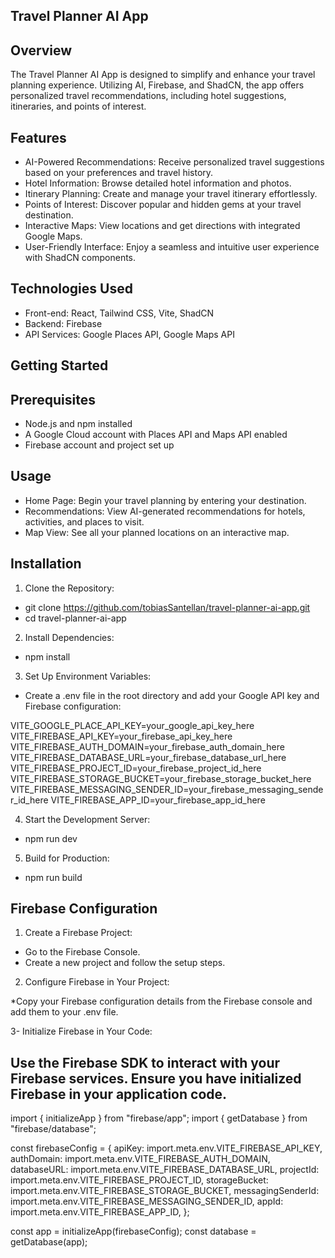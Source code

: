 ## Travel Planner AI App
## Overview
The Travel Planner AI App is designed to simplify and enhance your travel planning experience. Utilizing AI, Firebase, and ShadCN, the app offers personalized travel recommendations, including hotel suggestions, itineraries, and points of interest.

## Features
* AI-Powered Recommendations: Receive personalized travel suggestions based on your preferences and travel history.
* Hotel Information: Browse detailed hotel information and photos.
* Itinerary Planning: Create and manage your travel itinerary effortlessly.
* Points of Interest: Discover popular and hidden gems at your travel destination.
* Interactive Maps: View locations and get directions with integrated Google Maps.
* User-Friendly Interface: Enjoy a seamless and intuitive user experience with ShadCN components.
## Technologies Used
* Front-end: React, Tailwind CSS, Vite, ShadCN
* Backend: Firebase
* API Services: Google Places API, Google Maps API
## Getting Started
## Prerequisites
* Node.js and npm installed
* A Google Cloud account with Places API and Maps API enabled
* Firebase account and project set up

## Usage
* Home Page: Begin your travel planning by entering your destination.
* Recommendations: View AI-generated recommendations for hotels, activities, and places to visit.
* Map View: See all your planned locations on an interactive map.

## Installation
1. Clone the Repository:

* git clone https://github.com/tobiasSantellan/travel-planner-ai-app.git
* cd travel-planner-ai-app

2. Install Dependencies:

* npm install

3. Set Up Environment Variables:
* Create a .env file in the root directory and add your Google API key and Firebase configuration:

VITE_GOOGLE_PLACE_API_KEY=your_google_api_key_here
VITE_FIREBASE_API_KEY=your_firebase_api_key_here
VITE_FIREBASE_AUTH_DOMAIN=your_firebase_auth_domain_here
VITE_FIREBASE_DATABASE_URL=your_firebase_database_url_here
VITE_FIREBASE_PROJECT_ID=your_firebase_project_id_here
VITE_FIREBASE_STORAGE_BUCKET=your_firebase_storage_bucket_here
VITE_FIREBASE_MESSAGING_SENDER_ID=your_firebase_messaging_sender_id_here
VITE_FIREBASE_APP_ID=your_firebase_app_id_here

4. Start the Development Server:

* npm run dev

5. Build for Production:

* npm run build

## Firebase Configuration
1. Create a Firebase Project:

* Go to the Firebase Console.
* Create a new project and follow the setup steps.

2. Configure Firebase in Your Project:

*Copy your Firebase configuration details from the Firebase console and add them to your .env file.

3- Initialize Firebase in Your Code:

## Use the Firebase SDK to interact with your Firebase services. Ensure you have initialized Firebase in your application code.

import { initializeApp } from "firebase/app";
import { getDatabase } from "firebase/database";

const firebaseConfig = {
  apiKey: import.meta.env.VITE_FIREBASE_API_KEY,
  authDomain: import.meta.env.VITE_FIREBASE_AUTH_DOMAIN,
  databaseURL: import.meta.env.VITE_FIREBASE_DATABASE_URL,
  projectId: import.meta.env.VITE_FIREBASE_PROJECT_ID,
  storageBucket: import.meta.env.VITE_FIREBASE_STORAGE_BUCKET,
  messagingSenderId: import.meta.env.VITE_FIREBASE_MESSAGING_SENDER_ID,
  appId: import.meta.env.VITE_FIREBASE_APP_ID,
};

const app = initializeApp(firebaseConfig);
const database = getDatabase(app);
